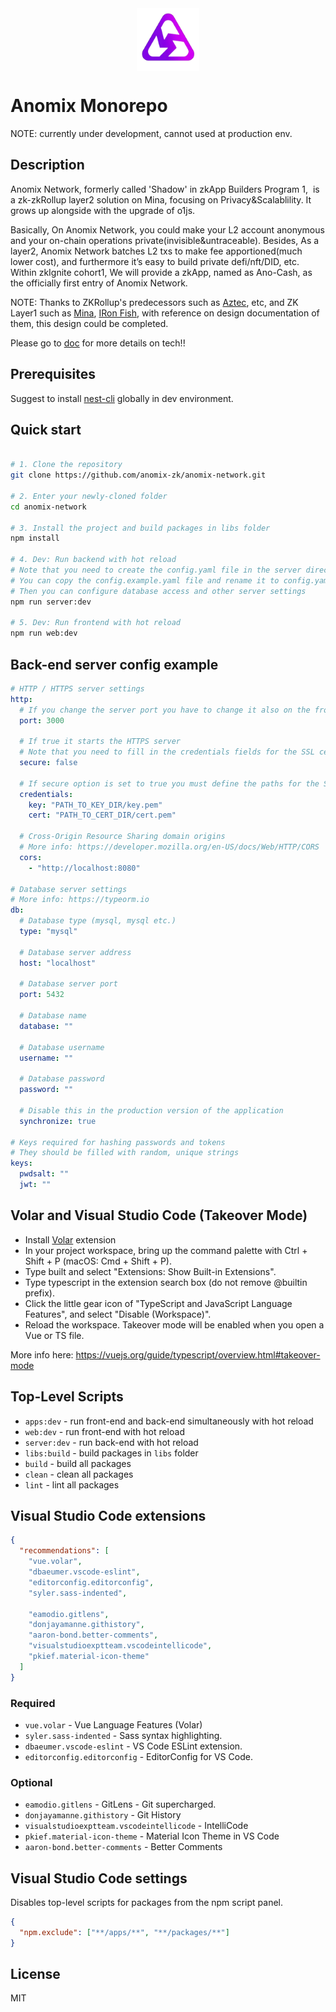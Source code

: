 <div align="center">
<img align='center' src="./docs/pic/anomix.svg" height="100px" width="100px">
</div>

# Anomix Monorepo

NOTE: currently under development, cannot used at production env.

## Description

Anomix Network, formerly called 'Shadow' in zkApp Builders Program 1,  is a zk-zkRollup layer2 solution on Mina, focusing on Privacy&Scalablility. It grows up alongside with the upgrade of o1js.<br>

Basically, On Anomix Network, you could make your L2 account anonymous and your on-chain operations private(invisible&untraceable). Besides, As a layer2, Anomix Network batches L2 txs to make fee apportioned(much lower cost), and furthermore it’s easy to build private defi/nft/DID, etc.<br>
Within zkIgnite cohort1, We will provide a zkApp, named as Ano-Cash, as the officially first entry of Anomix Network.<br>

NOTE: Thanks to ZKRollup's predecessors such as [Aztec](https://www.aztec.network/), etc, and ZK Layer1 such as [Mina](https://minaprotocol.com/), [IRon Fish](https://ironfish.network/), with reference on design documentation of them, this design could be completed.

Please go to [doc](./docs/README.md) for more details on tech!!

## Prerequisites

Suggest to install [nest-cli](https://docs.nestjs.com/cli/overview) globally in dev environment.

## Quick start

```bash

# 1. Clone the repository
git clone https://github.com/anomix-zk/anomix-network.git

# 2. Enter your newly-cloned folder
cd anomix-network

# 3. Install the project and build packages in libs folder
npm install

# 4. Dev: Run backend with hot reload
# Note that you need to create the config.yaml file in the server directory beforehand
# You can copy the config.example.yaml file and rename it to config.yaml
# Then you can configure database access and other server settings
npm run server:dev

# 5. Dev: Run frontend with hot reload
npm run web:dev

```

## Back-end server config example

```yaml
# HTTP / HTTPS server settings
http:
  # If you change the server port you have to change it also on the front-end
  port: 3000

  # If true it starts the HTTPS server
  # Note that you need to fill in the credentials fields for the SSL certificate
  secure: false

  # If secure option is set to true you must define the paths for the SSL certificate
  credentials:
    key: "PATH_TO_KEY_DIR/key.pem"
    cert: "PATH_TO_CERT_DIR/cert.pem"

  # Cross-Origin Resource Sharing domain origins
  # More info: https://developer.mozilla.org/en-US/docs/Web/HTTP/CORS
  cors:
    - "http://localhost:8080"

# Database server settings
# More info: https://typeorm.io
db:
  # Database type (mysql, mysql etc.)
  type: "mysql"

  # Database server address
  host: "localhost"

  # Database server port
  port: 5432

  # Database name
  database: ""

  # Database username
  username: ""

  # Database password
  password: ""

  # Disable this in the production version of the application
  synchronize: true

# Keys required for hashing passwords and tokens
# They should be filled with random, unique strings
keys:
  pwdsalt: ""
  jwt: ""
```

## Volar and Visual Studio Code (Takeover Mode)

- Install [Volar](https://marketplace.visualstudio.com/items?itemName=vue.volar) extension
- In your project workspace, bring up the command palette with Ctrl + Shift + P (macOS: Cmd + Shift + P).
- Type built and select "Extensions: Show Built-in Extensions".
- Type typescript in the extension search box (do not remove @builtin prefix).
- Click the little gear icon of "TypeScript and JavaScript Language Features", and select "Disable (Workspace)".
- Reload the workspace. Takeover mode will be enabled when you open a Vue or TS file.

More info here: https://vuejs.org/guide/typescript/overview.html#takeover-mode

## Top-Level Scripts

- `apps:dev` - run front-end and back-end simultaneously with hot reload
- `web:dev` - run front-end with hot reload
- `server:dev` - run back-end with hot reload
- `libs:build` - build packages in `libs` folder
- `build` - build all packages
- `clean` - clean all packages
- `lint` - lint all packages

## Visual Studio Code extensions

```json
{
  "recommendations": [
    "vue.volar",
    "dbaeumer.vscode-eslint",
    "editorconfig.editorconfig",
    "syler.sass-indented",

    "eamodio.gitlens",
    "donjayamanne.githistory",
    "aaron-bond.better-comments",
    "visualstudioexptteam.vscodeintellicode",
    "pkief.material-icon-theme"
  ]
}
```

### Required

- `vue.volar` - Vue Language Features (Volar)
- `syler.sass-indented` - Sass syntax highlighting.
- `dbaeumer.vscode-eslint` - VS Code ESLint extension.
- `editorconfig.editorconfig` - EditorConfig for VS Code.

### Optional

- `eamodio.gitlens` - GitLens - Git supercharged.
- `donjayamanne.githistory` - Git History
- `visualstudioexptteam.vscodeintellicode` - IntelliCode
- `pkief.material-icon-theme` - Material Icon Theme in VS Code
- `aaron-bond.better-comments` - Better Comments

## Visual Studio Code settings

Disables top-level scripts for packages from the npm script panel.

```json
{
  "npm.exclude": ["**/apps/**", "**/packages/**"]
}
```

## License

MIT
